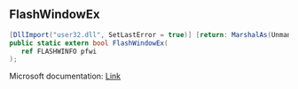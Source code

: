 ## FlashWindowEx

```csharp
[DllImport("user32.dll", SetLastError = true)] [return: MarshalAs(UnmanagedType.Bool)]
public static extern bool FlashWindowEx(
   ref FLASHWINFO pfwi
);
```

Microsoft documentation: [Link](https://docs.microsoft.com/en-us/windows/win32/api/winuser/nf-winuser-flashwindowex)
